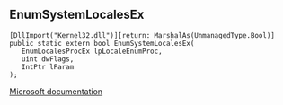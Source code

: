 ## EnumSystemLocalesEx

```
[DllImport("Kernel32.dll")][return: MarshalAs(UnmanagedType.Bool)]
public static extern bool EnumSystemLocalesEx(
   EnumLocalesProcEx lpLocaleEnumProc,
   uint dwFlags,
   IntPtr lParam
);
```

[Microsoft documentation](https://docs.microsoft.com/en-us/windows/win32/api/winnls/nf-winnls-enumsystemlocalesex)
